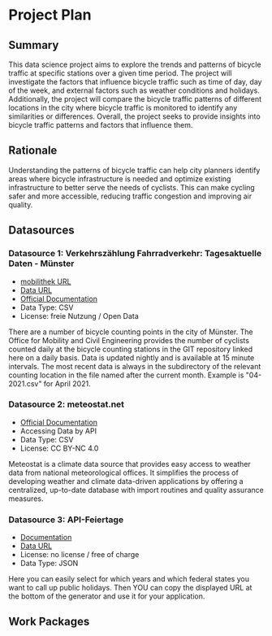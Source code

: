 # Project Plan

## Summary

<!-- Describe your data science project in max. 5 sentences. -->
This data science project aims to explore the trends and patterns of bicycle traffic at specific stations over a given time period. The project will investigate the factors that influence bicycle traffic such as time of day, day of the week, and external factors such as weather conditions and holidays. Additionally, the project will compare the bicycle traffic patterns of different locations in the city where bicycle traffic is monitored to identify any similarities or differences. Overall, the project seeks to provide insights into bicycle traffic patterns and factors that influence them.

## Rationale

<!-- Outline the impact of the analysis, e.g. which pains it solves. -->
Understanding the patterns of bicycle traffic can help city planners identify areas where bicycle infrastructure is needed and optimize existing infrastructure to better serve the needs of cyclists. This can make cycling safer and more accessible, reducing traffic congestion and improving air quality.

## Datasources

<!-- Describe each datasources you plan to use in a section. Use the prefic "DatasourceX" where X is the id of the datasource. -->

### Datasource 1: Verkehrszählung Fahrradverkehr: Tagesaktuelle Daten - Münster
* [mobilithek URL](https://mobilithek.info/offers/-6901989592576801458)
* [Data URL](https://github.com/od-ms/radverkehr-zaehlstellen)
* [Official Documentation](https://opendata.stadt-muenster.de/dataset/verkehrsz%C3%A4hlung-fahrradverkehr-tagesaktuelle-daten/resource/c072d000-ffb3-4e79-8811)
* Data Type: CSV
* License: freie Nutzung / Open Data

There are a number of bicycle counting points in the city of Münster. The Office for Mobility and Civil Engineering provides the number of cyclists counted daily at the bicycle counting stations in the GIT repository linked here on a daily basis.
Data is updated nightly and is available at 15 minute intervals. The most recent data is always in the subdirectory of the relevant counting location in the file named after the current month. Example is "04-2021.csv" for April 2021.

### Datasource 2: meteostat.net
* [Official Documentation](https://dev.meteostat.net/guide.html)
* Accessing Data by API
* Data Type: CSV
* License: CC BY-NC 4.0

Meteostat is a climate data source that provides easy access to weather data from national meteorological offices. It simplifies the process of developing weather and climate data-driven applications by offering a centralized, up-to-date database with import routines and quality assurance measures.


### Datasource 3: API-Feiertage
* [Documentation](https://www.api-feiertage.de/)
* [Data URL](https://get.api-feiertage.de/?years=2023&states=nw)
* License: no license / free of charge
* Data Type: JSON


Here you can easily select for which years and which federal states you want to call up public holidays. Then YOU can copy the displayed URL at the bottom of the generator and use it for your application.



## Work Packages
<!-- List of work packages ordered sequentially, each pointing to an issue with more details. -->




[i1]: https://github.com/jvalue/2023-amse-template/issues/1
